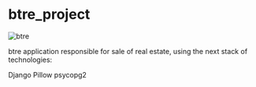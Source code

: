 # btre_project
![btre](https://user-images.githubusercontent.com/12695598/48986064-e0dcfc00-f0f6-11e8-8441-77fcadd4b4a3.png)

btre application responsible for sale of real estate, using the next stack of technologies:

Django
Pillow
psycopg2
